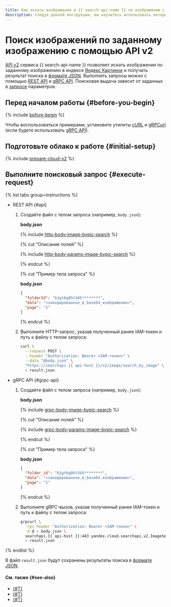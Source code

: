 ```yaml
---
title: Как искать изображения в {{ search-api-name }} по изображению с помощью интерфейса API v2
description: Следуя данной инструкции, вы научитесь использовать интерфейс API v2 сервиса {{ search-api-full-name }} для отправки поисковых запросов на поиск изображений по исходному изображению.
---
```


# Поиск изображений по заданному изображению с помощью API v2

[API v2](../concepts/index.md#api-v2) сервиса {{ search-api-name }} позволяет искать изображения по заданному изображению в индексе [Яндекс Картинок](https://yandex.ru/images) и получать результат поиска в [формате JSON](../concepts/image-search.md#json-response-format). Выполнять запросы можно с помощью [REST API](../api-ref/) и [gRPC API](../api-ref/grpc/). Поисковая выдача зависит от заданных в [запросе](../concepts/image-search.md#request-body-by-pic) параметров.

## Перед началом работы {#before-you-begin}

{% include [before-begin](../../_tutorials/_tutorials_includes/before-you-begin.md) %}

Чтобы воспользоваться примерами, установите утилиты [cURL](https://curl.haxx.se) и [gRPCurl](https://github.com/fullstorydev/grpcurl) (если будете использовать [gRPC API](../api-ref/grpc/)).

## Подготовьте облако к работе {#initial-setup}

{% include [prepare-cloud-v2](../../_includes/search-api/prepare-cloud-v2.md) %}

## Выполните поисковый запрос {#execute-request}

{% list tabs group=instructions %}

- REST API {#api}

  1. Создайте файл с телом запроса (например, `body.json`):

      **body.json**

      {% include [http-body-image-bypic-search](../../_includes/search-api/http-body-image-bypic-search.md) %}

      {% cut "Описание полей" %}

      {% include [http-body-params-image-bypic-search](../../_includes/search-api/http-body-params-image-bypic-search.md) %}

      {% endcut %}

      {% cut "Пример тела запроса" %}

      **body.json**

      ```json
      {
        "folderId": "b1gt6g8ht345********",
        "data": "<закодированное_в_base64_изображение>",
        "page": "1"
      }
      ```

      {% endcut %}

  1. Выполните HTTP-запрос, указав полученный ранее IAM-токен и путь к файлу с телом запроса:

      ```bash
      curl \
        --request POST \
        --header "Authorization: Bearer <IAM-токен>" \
        --data "@body.json" \
        "https://searchapi.{{ api-host }}/v2/image/search_by_image" \
        > result.json
      ```

- gRPC API {#grpc-api}

  1. Создайте файл с телом запроса (например, `body.json`):

      **body.json**

      {% include [grpc-body-image-bypic-search](../../_includes/search-api/grpc-body-image-bypic-search.md) %}

      {% cut "Описание полей" %}

      {% include [grpc-body-params-image-bypic-search](../../_includes/search-api/grpc-body-params-image-bypic-search.md) %}

      {% endcut %}

      {% cut "Пример тела запроса" %}

      **body.json**

      ```json
      {
        "folder_id": "b1gt6g8ht345********",
        "data": "<закодированное_в_base64_изображение>",
        "page": "1"
      }
      ```

      {% endcut %}

  1. Выполните gRPC-вызов, указав полученный ранее IAM-токен и путь к файлу с телом запроса:

      ```bash
      grpcurl \
        -rpc-header "Authorization: Bearer <IAM-токен>" \
        -d @ < body.json \
        searchapi.{{ api-host }}:443 yandex.cloud.searchapi.v2.ImageSearchService/SearchByImage \
        > result.json
      ```

{% endlist %}

В файл `result.json` будут сохранены результаты поиска в [формате JSON](../concepts/image-search.md#json-response-format).

#### См. также {#see-also}

* [{#T}](./search-images.md)
* [{#T}](../concepts/image-search.md)
* [{#T}](../api-ref/authentication.md)